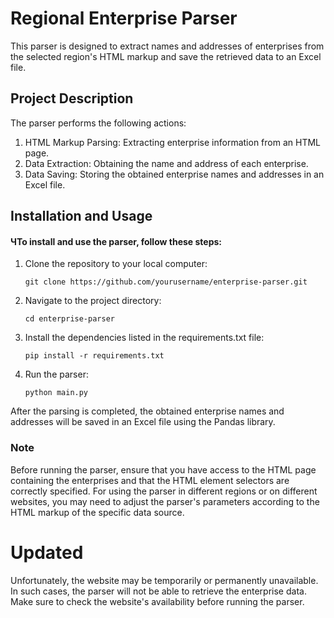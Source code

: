 # Regional Enterprise Parser
This parser is designed to extract names and addresses of enterprises from the selected region's HTML markup and save the retrieved data to an Excel file.

## Project Description
The parser performs the following actions:

1. HTML Markup Parsing: Extracting enterprise information from an HTML page.
2. Data Extraction: Obtaining the name and address of each enterprise.
3. Data Saving: Storing the obtained enterprise names and addresses in an Excel file.

## Installation and Usage

#### ЧTo install and use the parser, follow these steps:

1. Clone the repository to your local computer:
    ```shell
    git clone https://github.com/yourusername/enterprise-parser.git

2. Navigate to the project directory:
    ```shell
    cd enterprise-parser
   
3. Install the dependencies listed in the requirements.txt file:
    ```shell
    pip install -r requirements.txt

4. Run the parser:
    ```shell
    python main.py

After the parsing is completed, the obtained enterprise names and addresses will be saved in an Excel file using the Pandas library.

### Note
Before running the parser, ensure that you have access to the HTML page containing the enterprises and that the HTML element selectors are correctly specified.
For using the parser in different regions or on different websites, you may need to adjust the parser's parameters according to the HTML markup of the specific data source.

# Updated
Unfortunately, the website may be temporarily or permanently unavailable. In such cases, the parser will not be able to retrieve the enterprise data. Make sure to check the website's availability before running the parser.